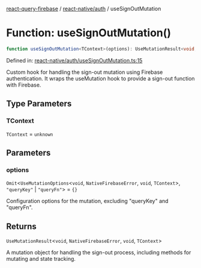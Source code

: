 [react-query-firebase](../../../modules.md) / [react-native/auth](../index.md) / useSignOutMutation

# Function: useSignOutMutation()

```ts
function useSignOutMutation<TContext>(options): UseMutationResult<void, NativeFirebaseError, void, TContext>
```

Defined in: [react-native/auth/useSignOutMutation.ts:15](https://github.com/vpishuk/react-query-firebase/blob/09a15a5d938c4bdaa4fd86491bcf8ea41c16371f/react-native/auth/useSignOutMutation.ts#L15)

Custom hook for handling the sign-out mutation using Firebase authentication.
It wraps the useMutation hook to provide a sign-out function with Firebase.

## Type Parameters

### TContext

`TContext` = `unknown`

## Parameters

### options

`Omit`\<`UseMutationOptions`\<`void`, `NativeFirebaseError`, `void`, `TContext`\>, `"queryKey"` \| `"queryFn"`\> = `{}`

Configuration options for the mutation, excluding "queryKey" and "queryFn".

## Returns

`UseMutationResult`\<`void`, `NativeFirebaseError`, `void`, `TContext`\>

A mutation object for handling the sign-out process, including methods for mutating and state tracking.
